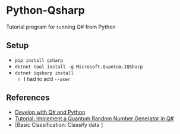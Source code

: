 # Python-Qsharp

Tutorial program for running Q# from Python


## Setup
* ```pip install qsharp```
* ```dotnet tool install -g Microsoft.Quantum.IQSharp```
* ```dotnet iqsharp install```
  * I had to add ```--user```


## References
* [Develop with Q# and Python](https://docs.microsoft.com/en-us/quantum/install-guide/pyinstall)
* [Tutorial: Implement a Quantum Random Number Generator in Q#](https://docs.microsoft.com/en-us/quantum/quickstarts/qrng?tabs=tabid-python)
* [Basic Classification: Classify data ]